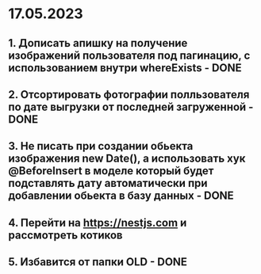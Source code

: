 # 17.05.2023

## 1. Дописать апишку на получение изображений пользователя под пагинацию, с использованием внутри whereExists - DONE

## 2. Отсортировать фотографии полльзователя по дате выгрузки от последней загруженной - DONE

## 3. Не писать при создании обьекта изображения new Date(), а использовать хук @BeforeInsert в моделе который будет подставлять дату автоматически при добавлении обьекта в базу данных - DONE

## 4. Перейти на <https://nestjs.com> и рассмотреть котиков

## 5. Избавится от папки OLD - DONE
